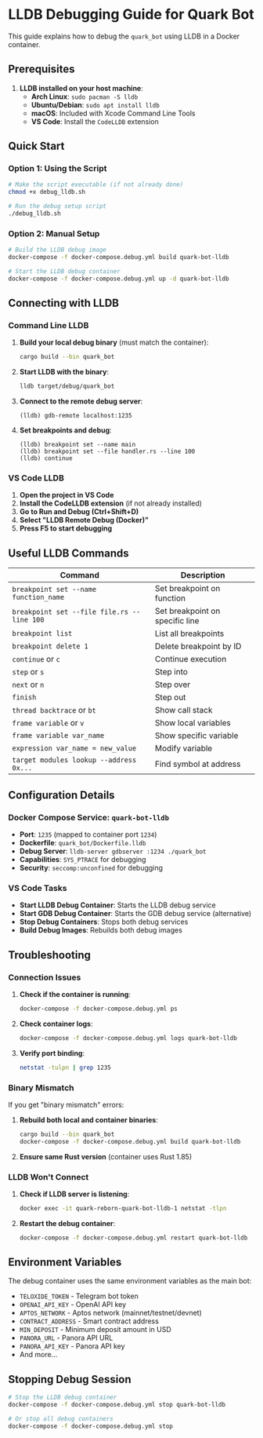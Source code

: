# LLDB Debugging Guide for Quark Bot

This guide explains how to debug the `quark_bot` using LLDB in a Docker container.

## Prerequisites

1. **LLDB installed on your host machine**:
   - **Arch Linux**: `sudo pacman -S lldb`
   - **Ubuntu/Debian**: `sudo apt install lldb`
   - **macOS**: Included with Xcode Command Line Tools
   - **VS Code**: Install the `CodeLLDB` extension

## Quick Start

### Option 1: Using the Script

```bash
# Make the script executable (if not already done)
chmod +x debug_lldb.sh

# Run the debug setup script
./debug_lldb.sh
```

### Option 2: Manual Setup

```bash
# Build the LLDB debug image
docker-compose -f docker-compose.debug.yml build quark-bot-lldb

# Start the LLDB debug container
docker-compose -f docker-compose.debug.yml up -d quark-bot-lldb
```

## Connecting with LLDB

### Command Line LLDB

1. **Build your local debug binary** (must match the container):
   ```bash
   cargo build --bin quark_bot
   ```

2. **Start LLDB with the binary**:
   ```bash
   lldb target/debug/quark_bot
   ```

3. **Connect to the remote debug server**:
   ```lldb
   (lldb) gdb-remote localhost:1235
   ```

4. **Set breakpoints and debug**:
   ```lldb
   (lldb) breakpoint set --name main
   (lldb) breakpoint set --file handler.rs --line 100
   (lldb) continue
   ```

### VS Code LLDB

1. **Open the project in VS Code**
2. **Install the CodeLLDB extension** (if not already installed)
3. **Go to Run and Debug (Ctrl+Shift+D)**
4. **Select "LLDB Remote Debug (Docker)"**
5. **Press F5 to start debugging**

## Useful LLDB Commands

| Command | Description |
|---------|-------------|
| `breakpoint set --name function_name` | Set breakpoint on function |
| `breakpoint set --file file.rs --line 100` | Set breakpoint on specific line |
| `breakpoint list` | List all breakpoints |
| `breakpoint delete 1` | Delete breakpoint by ID |
| `continue` or `c` | Continue execution |
| `step` or `s` | Step into |
| `next` or `n` | Step over |
| `finish` | Step out |
| `thread backtrace` or `bt` | Show call stack |
| `frame variable` or `v` | Show local variables |
| `frame variable var_name` | Show specific variable |
| `expression var_name = new_value` | Modify variable |
| `target modules lookup --address 0x...` | Find symbol at address |

## Configuration Details

### Docker Compose Service: `quark-bot-lldb`

- **Port**: `1235` (mapped to container port `1234`)
- **Dockerfile**: `quark_bot/Dockerfile.lldb`
- **Debug Server**: `lldb-server gdbserver :1234 ./quark_bot`
- **Capabilities**: `SYS_PTRACE` for debugging
- **Security**: `seccomp:unconfined` for debugging

### VS Code Tasks

- **Start LLDB Debug Container**: Starts the LLDB debug service
- **Start GDB Debug Container**: Starts the GDB debug service (alternative)
- **Stop Debug Containers**: Stops both debug services
- **Build Debug Images**: Rebuilds both debug images

## Troubleshooting

### Connection Issues

1. **Check if the container is running**:
   ```bash
   docker-compose -f docker-compose.debug.yml ps
   ```

2. **Check container logs**:
   ```bash
   docker-compose -f docker-compose.debug.yml logs quark-bot-lldb
   ```

3. **Verify port binding**:
   ```bash
   netstat -tulpn | grep 1235
   ```

### Binary Mismatch

If you get "binary mismatch" errors:

1. **Rebuild both local and container binaries**:
   ```bash
   cargo build --bin quark_bot
   docker-compose -f docker-compose.debug.yml build quark-bot-lldb
   ```

2. **Ensure same Rust version** (container uses Rust 1.85)

### LLDB Won't Connect

1. **Check if LLDB server is listening**:
   ```bash
   docker exec -it quark-reborn-quark-bot-lldb-1 netstat -tlpn
   ```

2. **Restart the debug container**:
   ```bash
   docker-compose -f docker-compose.debug.yml restart quark-bot-lldb
   ```

## Environment Variables

The debug container uses the same environment variables as the main bot:

- `TELOXIDE_TOKEN` - Telegram bot token
- `OPENAI_API_KEY` - OpenAI API key
- `APTOS_NETWORK` - Aptos network (mainnet/testnet/devnet)
- `CONTRACT_ADDRESS` - Smart contract address
- `MIN_DEPOSIT` - Minimum deposit amount in USD
- `PANORA_URL` - Panora API URL
- `PANORA_API_KEY` - Panora API key
- And more...

## Stopping Debug Session

```bash
# Stop the LLDB debug container
docker-compose -f docker-compose.debug.yml stop quark-bot-lldb

# Or stop all debug containers
docker-compose -f docker-compose.debug.yml stop
``` 